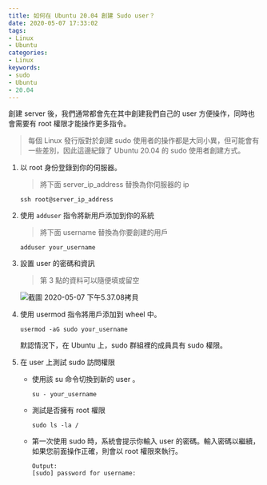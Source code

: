 ```yaml
---
title: 如何在 Ubuntu 20.04 創建 Sudo user？
date: 2020-05-07 17:33:02
tags:
- Linux
- Ubuntu
categories:
- Linux
keywords:
- sudo
- Ubuntu
- 20.04
---
```


創建 server 後，我們通常都會先在其中創建我們自己的 user 方便操作，同時也會需要有 root 權限才能操作更多指令。

> 每個 Linux 發行版對於創建 sudo 使用者的操作都是大同小異，但可能會有一些差別，因此這邊紀錄了 Ubuntu 20.04 的 sudo 使用者創建方式。

1. 以 root 身份登錄到你的伺服器。

   > 將下面 server_ip_address 替換為你伺服器的 ip

   ```shell=
   ssh root@server_ip_address
   ```

   <!--more-->

2. 使用 `adduser` 指令將新用戶添加到你的系統

   > 將下面 username 替換為你要創建的用戶

   ```shell=
   adduser your_username
   ```

3. 設置 user 的密碼和資訊

   > 第 3 點的資料可以隨便填或留空

   ![截圖 2020-05-07 下午5.37.08拷貝](https://i.loli.net/2020/05/07/WGrwZdnsYP7LpIV.png)

4. 使用 usermod 指令將用戶添加到 wheel 中。

   ```shell
   usermod -aG sudo your_username
   ```

   默認情況下，在 Ubuntu 上，sudo 群組裡的成員具有 sudo 權限。

5. 在 user 上測試 sudo 訪問權限

   - 使用該 su 命令切換到新的 user 。

      ```shell=
      su - your_username
      ```

   - 測試是否擁有 root 權限

      ```shell=
      sudo ls -la /
      ```

   - 第一次使用 sudo 時，系統會提示你輸入 user 的密碼。輸入密碼以繼續，如果您前面操作正確，則會以 root 權限來執行。

      ```shell=
      Output:
      [sudo] password for username:
      ```

   

